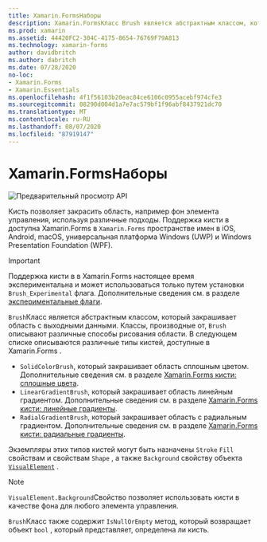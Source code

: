 ```yaml
---
title: Xamarin.FormsНаборы
description: Xamarin.FormsКласс Brush является абстрактным классом, который закрашивает область с выходными данными.
ms.prod: xamarin
ms.assetid: 44420FC2-304C-4175-8654-76769F79A813
ms.technology: xamarin-forms
author: davidbritch
ms.author: dabritch
ms.date: 07/28/2020
no-loc:
- Xamarin.Forms
- Xamarin.Essentials
ms.openlocfilehash: 4f1f56103b20eac84ce6106c0955acebf974cfe3
ms.sourcegitcommit: 08290d004d1a7e7ac579bf1f96abf8437921dc70
ms.translationtype: MT
ms.contentlocale: ru-RU
ms.lasthandoff: 08/07/2020
ms.locfileid: "87919147"
---
```

# <a name="no-locxamarinforms-brushes"></a>Xamarin.FormsНаборы

![Предварительный просмотр API](~/media/shared/preview.png "Этот API-интерфейс сейчас доступен в предварительной версии.")

Кисть позволяет закрасить область, например фон элемента управления, используя различные подходы. Поддержка кисти в доступна Xamarin.Forms в `Xamarin.Forms` пространстве имен в iOS, Android, macOS, универсальная платформа Windows (UWP) и Windows Presentation Foundation (WPF).

> [!IMPORTANT]
> Поддержка кисти в в Xamarin.Forms настоящее время экспериментальна и может использоваться только путем установки `Brush_Experimental` флага. Дополнительные сведения см. в разделе [экспериментальные флаги](~/xamarin-forms/internals/experimental-flags.md).

`Brush`Класс является абстрактным классом, который закрашивает область с выходными данными. Классы, производные от, `Brush` описывают различные способы рисования области. В следующем списке описываются различные типы кистей, доступные в Xamarin.Forms .

- `SolidColorBrush`, который закрашивает область сплошным цветом. Дополнительные сведения см. в разделе [ Xamarin.Forms кисти: сплошные цвета](solidcolor.md).
- `LinearGradientBrush`, который закрашивает область линейным градиентом. Дополнительные сведения см. в разделе [ Xamarin.Forms кисти: линейные градиенты](lineargradient.md).
- `RadialGradientBrush`, который закрашивает область с радиальным градиентом. Дополнительные сведения см. в разделе [ Xamarin.Forms кисти: радиальные градиенты](radialgradient.md).

Экземпляры этих типов кистей могут быть назначены `Stroke` `Fill` свойствам и свойствам `Shape` , а также `Background` свойству объекта [`VisualElement`](xref:Xamarin.Forms.VisualElement) .

> [!NOTE]
> `VisualElement.Background`Свойство позволяет использовать кисти в качестве фона для любого элемента управления.

`Brush`Класс также содержит `IsNullOrEmpty` метод, который возвращает объект `bool` , который представляет, определена ли кисть.
